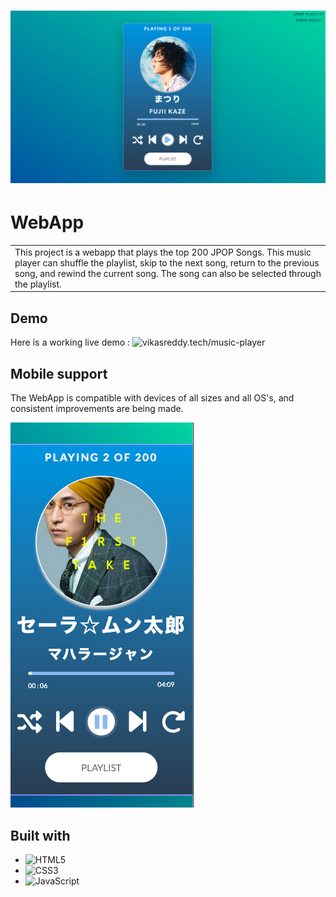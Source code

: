 # ![WebApp](img/landing.png)

# WebApp

<table>
<tr>
<td>
    This project is a webapp that plays the top 200 JPOP Songs. This music player can shuffle the playlist, skip to the next song, return to the previous song, and rewind the current song. The song can also be selected through the playlist.
</td>
</tr>
</table>

## Demo

Here is a working live demo : ![vikasreddy.tech/music-player](vikasreddy.tech/music-player)

## Mobile support

The WebApp is compatible with devices of all sizes and all OS's, and consistent improvements are being made.

![](img/mobile.png)

## Built with

- ![HTML5](https://img.shields.io/badge/html5-%23E34F26.svg?style=for-the-badge&logo=html5&logoColor=white)
- ![CSS3](https://img.shields.io/badge/css3-%231572B6.svg?style=for-the-badge&logo=css3&logoColor=white)
- ![JavaScript](https://img.shields.io/badge/javascript-%23323330.svg?style=for-the-badge&logo=javascript&logoColor=%23F7DF1E)
